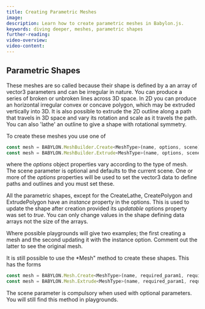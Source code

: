 ```yaml
---
title: Creating Parametric Meshes
image: 
description: Learn how to create parametric meshes in Babylon.js.
keywords: diving deeper, meshes, parametric shapes
further-reading:
video-overview:
video-content:
---
```



## Parametric Shapes
These meshes are so called because their shape is defined by a an array of vector3 parameters and can be irregular in nature. You can produce a series of broken or unbroken lines across 3D space. In 2D you can produce an horizontal irregular convex or concave polygon, which may be extruded vertically into 3D. It is also possible to extrude the 2D outline along a path that travels in 3D space and vary its rotation and scale as it travels the path. You can also 'lathe' an outline to give a shape with rotational symmetry. 

To create these meshes you use one of
```javascript
const mesh = BABYLON.MeshBuilder.Create<MeshType>(name, options, scene);
const mesh = BABYLON.MeshBuilder.Extrude<MeshType>(name, options, scene);
```
where the *options* object properties vary according to the type of mesh. The scene parameter is optional and defaults to the current scene. One or more of the *options* properties will be used to set the vector3 data to define paths and outlines and you must set these.

All the parametric shapes, except for the CreateLathe, CreatePolygon and ExtrudePolygon have an *instance* property in the options. This is used to update the shape after creation provided its *updatable* options property was set to *true*. You can only change values in the shape defining data arrays not the size of the arrays.

Where possible playgrounds will give two examples; the first creating a mesh and the second updating it with the instance option. Comment out the latter to see the original mesh.

It is still possible to use the *Mesh" method to create these shapes. This has the forms

```javascript
const mesh = BABYLON.Mesh.Create<MeshType>(name, required_param1, required_param2, ..., scene, optional_parameter1, ........);
const mesh = BABYLON.Mesh.Extrude<MeshType>(name, required_param1, required_param2, ..., scene, optional_parameter1, ........);
```
The scene parameter is compulsory when used with optional parameters. You will still find this method in playgrounds.


